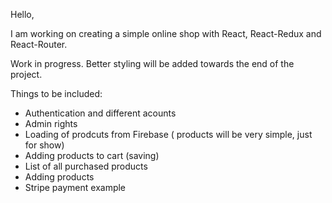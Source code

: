 Hello, 

I am working on creating a simple online shop with React, React-Redux and React-Router.

Work in progress. Better styling will be added towards the end of the project.

Things to be included: 
- Authentication and different acounts
- Admin rights
- Loading of prodcuts from Firebase ( products will be very simple, just for show)
- Adding products to cart (saving)
- List of all purchased products 
- Adding products
- Stripe payment example